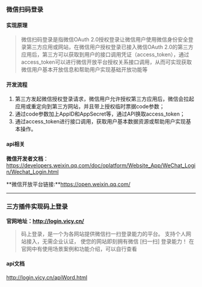 ### 微信扫码登录

#### 实现原理

> 微信扫码登录是指微信OAuth 2.0授权登录让微信用户使用微信身份安全登录第三方应用或网站，在微信用户授权登录已接入微信OAuth 2.0的第三方应用后，第三方可以获取到用户的接口调用凭证（access_token），通过access_token可以进行微信开放平台授权关系接口调用，从而可实现获取微信用户基本开放信息和帮助用户实现基础开放功能等

#### 开发流程

1. 第三方发起微信授权登录请求，微信用户允许授权第三方应用后，微信会拉起应用或重定向到第三方网站，并且带上授权临时票据code参数；
2. 通过code参数加上AppID和AppSecret等，通过API换取access_token；
3. 通过access_token进行接口调用，获取用户基本数据资源或帮助用户实现基本操作。

#### api相关

**微信开发者文档**：https://developers.weixin.qq.com/doc/oplatform/Website_App/WeChat_Login/Wechat_Login.html

**微信开放平台链接:**https://open.weixin.qq.com/



---

### 三方插件实现码上登录

**官网地址：http://login.vicy.cn/**

> 码上登录，是一个为各网站提供微信扫一扫登录能力的平台。
> 支持个人网站接入，无需企业认证， 使您的网站即刻拥有微信 [扫一扫] 登录能力！
> 在官网中有使用场景案例和功能介绍，可以自行查看

#### api文档 

http://login.vicy.cn/apiWord.html



